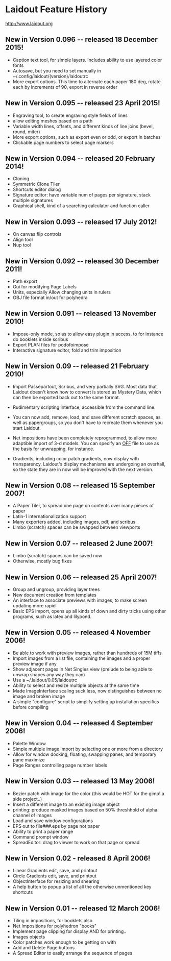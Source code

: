
Laidout Feature History
=======================
http://www.laidout.org


New in Version 0.096  --  released 18 December 2015!
----------------------------------------------------
 - Caption text tool, for simple layers. Includes ability to use layered color fonts
 - Autosave, but you need to set manually in ~/.config/laidout/(version)/laidoutrc
 - More export options. This time to alternate each paper 180 deg, rotate each by increments of 90, export in reverse order


New in Version 0.095  --  released 23 April 2015!
-------------------------------------------------
 - Engraving tool, to create engraving style fields of lines
 - allow editing meshes based on a path
 - Variable width lines, offsets, and different kinds of line joins (bevel, round, miter)
 - More export options, such as export even or odd, or export in batches
 - Clickable page numbers to select page markers


New in Version 0.094  --  released 20 February 2014!
----------------------------------------------------
 - Cloning
 - Symmetric Clone Tiler
 - Shortcuts editor dialog
 - Signature editor: have variable num of pages per signature, stack multiple signatures
 - Graphical shell, kind of a searching calculator and function caller


New in Version 0.093  --  released 17 July 2012!
------------------------------------------------
 - On canvas flip controls
 - Align tool
 - Nup tool


New in Version 0.092  --  released 30 December 2011!
----------------------------------------------------
 - Path export
 - Gui for modifying Page Labels
 - Units, especially Allow changing units in rulers
 - OBJ file format in/out for polyhedra


New in Version 0.091  --  released 13 November 2010!
----------------------------------------------------

 - Impose-only mode, so as to allow easy plugin in access, to for instance do booklets inside scribus
 - Export PLAN files for podofoimpose
 - Interactive signature editor, fold and trim imposition


New in Version 0.09  -- released 21 February 2010!
--------------------------------------------------

 - Import Passepartout, Scribus, and very partially SVG.
Most data that Laidout doesn't know how to convert is stored as Mystery Data, which can then be exported
back out to the same format.
 - Rudimentary scripting interface, accessible from the command line.

 - You can now add, remove, load, and save different scratch spaces, as well as papergroups, so
you don't have to recreate them whenever you start Laidout.
 - Net impositions have been completely reprogrammed, to allow more adaptible import
of 3-d models. You can specify an <a href="http://shape.cs.princeton.edu/benchmark/documentation/off_format.html">OFF</a>
file to use as the basis for unwrapping, for instance.
 - Gradients, including color patch gradients, now display with transparency. Laidout's display mechanisms are
undergoing an overhall, so the state they are in now will be improved with the next version.


New in Version 0.08  -- released 15 September 2007!
---------------------------------------------------

 - A Paper Tiler, to spread one page on contents over many pieces of paper
 - Latin-1 internationalization support
 - Many exporters added, including images, pdf, and scribus
 - Limbo (scratch) spaces can be swapped between viewports


New in Version 0.07  -- released 2 June 2007!
---------------------------------------------

 - Limbo (scratch) spaces can be saved now
 - Otherwise, mostly bug fixes


New in Version 0.06  -- released 25 April 2007!
-----------------------------------------------

 - Group and ungroup, providing layer trees
 - New document creation from templates
 - An interface to associate previews with images, to make screen updating more rapid
 - Basic EPS import, opens up all kinds of down and dirty tricks using other programs, such as latex and lilypond.


New in Version 0.05  -- released 4 November 2006! 
-------------------------------------------------

 - Be able to work with preview images, rather than hundreds of 15M tiffs 
 - Import images from a list file, containing the images and a proper preview image if any 
 - Show adjacent pages in Net Singles view (prelude to being able to unwrap shapes any way they can) 
 - Use a ~/.laidout/0.05/laidoutrc 
 - Ability to select and resize multiple objects at the same time
 - Made ImageInterface scaling suck less, now distinguishes between no image and broken image 
 - A simple "configure" script to simplify setting up installation specifics before compiling 


New in Version 0.04  -- released 4 September 2006! 
--------------------------------------------------

 - Palette Window 
 - Simple multiple image import by selecting one or more from a directory 
 - Allow for window docking, floating, swapping panes, and temporary pane maximize 
 - Page Ranges controlling page number labels 
 

New in Version 0.03  -- released 13 May 2006! 
---------------------------------------------

 - Bezier patch with image for the color (this would be HOT for the gimp! a side project..) 
 - Insert a different image to an existing image object 
 - printing: produce masked images based on 50% threshhold of alpha channel of images 
 - Load and save window configurations 
 - EPS out to file###.eps by page not paper 
 - Ability to print a paper range 
 - Command prompt window 
 - SpreadEditor: drag to viewer to work on that page or spread 


New in Version 0.02 - released 8 April 2006! 
--------------------------------------------

 - Linear Gradients edit, save, and printout 
 - Circle Gradients edit, save, and printout 
 - ObjectInterface for resizing and shearing 
 - A help button to popup a list of all the otherwise unmentioned key shortcuts 


New in Version 0.01 -- released 12 March 2006! 
----------------------------------------------

 - Tiling in impositions, for booklets also  
 - Net Impositions for polyhedron "books" 
 - Implement page clipping for display AND for printing.. 
 - Images objects 
 - Color patches work enough to be getting on with 
 - Add and Delete Page buttons 
 - A Spread Editor to easily arrange the sequence of pages 
